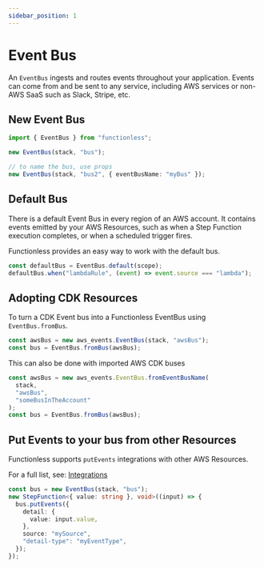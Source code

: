 ```yaml
---
sidebar_position: 1
---
```


# Event Bus

An `EventBus` ingests and routes events throughout your application. Events can come from and be sent to any service, including AWS services or non-AWS SaaS such as Slack, Stripe, etc.

## New Event Bus

```ts
import { EventBus } from "functionless";

new EventBus(stack, "bus");

// to name the bus, use props
new EventBus(stack, "bus2", { eventBusName: "myBus" });
```

## Default Bus

There is a default Event Bus in every region of an AWS account. It contains events emitted by your AWS Resources, such as when a Step Function execution completes, or when a scheduled trigger fires.

Functionless provides an easy way to work with the default bus.

```ts
const defaultBus = EventBus.default(scope);
defaultBus.when("lambdaRule", (event) => event.source === "lambda");
```

## Adopting CDK Resources

To turn a CDK Event bus into a Functionless EventBus using `EventBus.fromBus`.

```ts
const awsBus = new aws_events.EventBus(stack, "awsBus");
const bus = EventBus.fromBus(awsBus);
```

This can also be done with imported AWS CDK buses

```ts
const awsBus = new aws_events.EventBus.fromEventBusName(
  stack,
  "awsBus",
  "someBusInTheAccount"
);
const bus = EventBus.fromBus(awsBus);
```

## Put Events to your bus from other Resources

Functionless supports `putEvents` integrations with other AWS Resources.

For a full list, see: [Integrations](./integrations#to-eventbus)

```ts
const bus = new EventBus(stack, "bus");
new StepFunction<{ value: string }, void>((input) => {
  bus.putEvents({
    detail: {
      value: input.value,
    },
    source: "mySource",
    "detail-type": "myEventType",
  });
});
```
